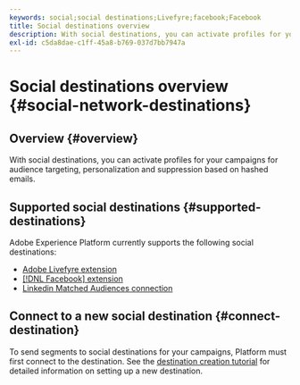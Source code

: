 ```yaml
---
keywords: social;social destinations;Livefyre;facebook;Facebook
title: Social destinations overview
description: With social destinations, you can activate profiles for your campaigns for audience targeting, personalization and suppression based on hashed emails.
exl-id: c5da8dae-c1ff-45a8-b769-037d7bb7947a
---
```

# Social destinations overview {#social-network-destinations}

## Overview {#overview}

With social destinations, you can activate profiles for your campaigns for audience targeting, personalization and suppression based on hashed emails.

## Supported social destinations {#supported-destinations}

Adobe Experience Platform currently supports the following social destinations:

* [Adobe Livefyre extension](adobe-livefyre.md)
* [[!DNL Facebook] extension](facebook.md)
* [Linkedin Matched Audiences connection](linkedin.md)

## Connect to a new social destination {#connect-destination}

To send segments to social destinations for your campaigns, Platform must first connect to the destination. See the [destination creation tutorial](../../ui/connect-destination.md) for detailed information on setting up a new destination.